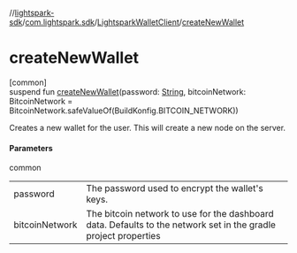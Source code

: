 //[lightspark-sdk](../../../index.md)/[com.lightspark.sdk](../index.md)/[LightsparkWalletClient](index.md)/[createNewWallet](create-new-wallet.md)

# createNewWallet

[common]\
suspend fun [createNewWallet](create-new-wallet.md)(password: [String](https://kotlinlang.org/api/latest/jvm/stdlib/kotlin/-string/index.html), bitcoinNetwork: BitcoinNetwork = BitcoinNetwork.safeValueOf(BuildKonfig.BITCOIN_NETWORK))

Creates a new wallet for the user. This will create a new node on the server.

#### Parameters

common

| | |
|---|---|
| password | The password used to encrypt the wallet's keys. |
| bitcoinNetwork | The bitcoin network to use for the dashboard data. Defaults to the network set in the     gradle project properties |
